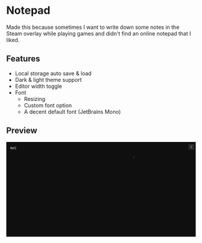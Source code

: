 # Notepad

Made this because sometimes I want to write down some notes in the Steam overlay while playing games and didn't find an online notepad that I liked.

## Features

-  Local storage auto save & load
-  Dark & light theme support
-  Editor width toggle
-  Font
   -  Resizing
   -  Custom font option
   -  A decent default font (JetBrains Mono)

## Preview

![Preview](preview/preview.gif)
